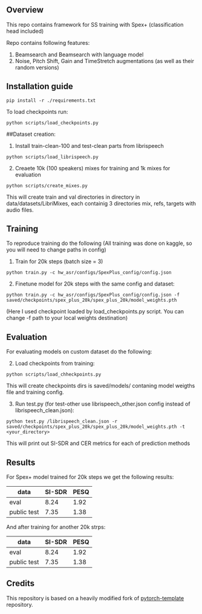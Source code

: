 
## Overview

This repo contains framework for SS training with Spex+ (classification head included)

Repo contains following features:

1. Beamsearch and Beamsearch with language model
2. Noise, Pitch Shift, Gain and TimeStretch augmentations (as well as their random versions)


## Installation guide

```shell
pip install -r ./requirements.txt
```

To load checkpoints run:
```shell
python scripts/load_checkpoints.py
```

##Dataset creation:

1. Install train-clean-100 and test-clean parts from librispeech

```shell
python scripts/load_librispeech.py
```

2. Creaete 10k (100 speakers) mixes for training and 1k mixes for evaluation

```shell
python scripts/create_mixes.py
```
This will create train and val directories in directory in data/datasets/LibriMixes, each containig 3 directories mix, refs, targets with audio files.

## Training

To reproduce training do the following (All training was done on kaggle, so you will need to change paths in config)

1. Train for 20k steps (batch size = 3)

```shell
python train.py -c hw_asr/configs/SpexPlus_config/config.json
```

2. Finetune model for 20k steps with the same config and dataset:
```
python train.py -c hw_asr/configs/SpexPlus_config/config.json -f saved/checkpoints/spex_plus_20k/spex_plus_20k/model_weights.pth
```

(Here I used checkpoint loaded by load_checkpoints.py script. You can change -f path to your local weights destination)

## Evaluation

For evaluating models on custom dataset do the following:

2. Load checkpoints from training:
```shell
python scripts/load_chheckpoints.py
```
This will create checkpoints dirs is saved/models/ contaning model weigths file and training config.

3. Run test.py (for test-other use librispeech_other.json config instead of librispeech_clean.json):
```shell
python test.py /librispeech_clean.json -r saved/checkpoints/spex_plus_20k/spex_plus_20k/model_weights.pth -t <your_directory>
```

This will print out SI-SDR and CER metrics for each of prediction methods


## Results

For Spex+ model trained for 20k steps we get the following results:

| data   | SI-SDR        | PESQ           | 
|--------|---------------|----------------|
| eval   |  8.24         |     1.92       | 
| public test |  7.35    |     1.38       |   

And after training for another 20k strps:

| data   | SI-SDR        | PESQ           | 
|--------|---------------|----------------|
| eval   |  8.24         |     1.92       | 
| public test |  7.35    |     1.38       |   

## Credits

This repository is based on a heavily modified fork
of [pytorch-template](https://github.com/victoresque/pytorch-template) repository.
